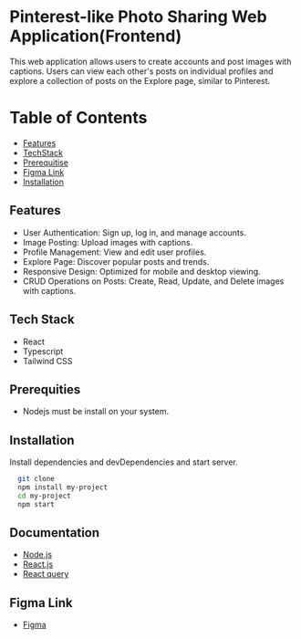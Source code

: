 
# Pinterest-like Photo Sharing Web Application(Frontend)

This web application allows users to create accounts and post images with captions. Users can view each other's posts on individual profiles and explore a collection of posts on the Explore page, similar to Pinterest.


# Table of Contents

- [Features](#features)
- [TechStack](#TechStack)
- [Prerequitise](#Prerequitise)
- [Figma Link](#Figma)
- [Installation](#installation)

## Features

- User Authentication: Sign up, log in, and manage accounts.
- Image Posting: Upload images with captions.
- Profile Management: View and edit user profiles.
- Explore Page: Discover popular posts and trends.
- Responsive Design: Optimized for mobile and desktop viewing.
- CRUD Operations on Posts: Create, Read, Update, and Delete images with captions.


## Tech Stack

- React
- Typescript
- Tailwind CSS





## Prerequities
- Nodejs must be install on your system.

## Installation

Install dependencies and devDependencies and start server.

```bash
  git clone 
  npm install my-project
  cd my-project
  npm start
```
    
## Documentation

- [Node.js](https://nodejs.org/en)
- [React.js](https://react.dev/)
- [React query](https://tanstack.com/query/v3)



## Figma Link

- [Figma](https://www.figma.com/design/M4JAeZjueRtwzd9UhD5oFK/PhotoSharing-App?node-id=0-1&t=eE7o8qlKiYErCSfT-1)
